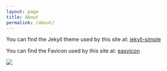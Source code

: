 ```yaml
---
layout: page
title: About
permalink: /about/
---
```


You can find the Jekyll theme used by this site at: <data data-icon="ei-sc-github"></data>  [jekyll-simple](https://github.com/wild-flame/jekyll-simple)

You can find the Favicon used by this site at: [easyicon](http://www.easyicon.net/language.en/1167486-dog_icon.html)

![]({{site.baseurl}}/assets/img/favicon.ico)